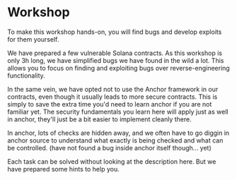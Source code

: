 # Workshop
To make this workshop hands-on, you will find bugs and develop exploits for them yourself.

We have prepared a few vulnerable Solana contracts.
As this workshop is only 3h long, we have simplified bugs we have found in the wild a lot.
This allows you to focus on finding and exploiting bugs over reverse-engineering functionality.

In the same vein, we have opted not to use the Anchor framework in our contracts, even though it usually leads to more secure contracts.
This is simply to save the extra time you'd need to learn anchor if you are not familiar yet.
The security fundamentals you learn here will apply just as well in anchor, they'll just be a bit easier to implement cleanly there.

In anchor, lots of checks are hidden away, and we often have to go diggin in anchor source to understand what exactly is being checked and what can be controlled. (have not found a bug inside anchor itself though... yet)

Each task can be solved without looking at the description here. But we have prepared some hints to help you.
